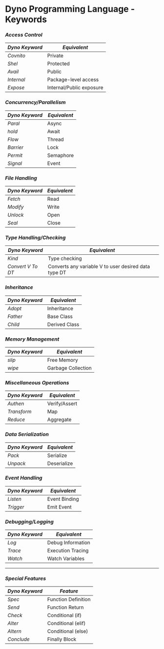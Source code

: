 # Dyno Programming Language - Keywords

### *Access Control*
| *Dyno Keyword* | *Equivalent*         |
|------------------|------------------------|
| *Covnito*      | Private                |
| *Shel*         | Protected              |
| *Avail*        | Public                 |
| *Internal*     | Package-level access  |
| *Expose*       | Internal/Public exposure |

### *Concurrency/Parallelism*
| *Dyno Keyword* | *Equivalent*         |
|------------------|------------------------|
| *Paral*        | Async                  |
| *hold*      | Await                  |
| *Flow*         | Thread                 |
| *Barrier*      | Lock                   |
| *Permit*       | Semaphore              |
| *Signal*       | Event                  |

### *File Handling*
| *Dyno Keyword* | *Equivalent*         |
|------------------|------------------------|
| *Fetch*        | Read                   |
| *Modify*       | Write                  |
| *Unlock*       | Open                   |
| *Seal*         | Close                  |

### *Type Handling/Checking*
| *Dyno Keyword* | *Equivalent*         |
|------------------|------------------------|
| *Kind*         | Type checking                   |
| *Convert V To DT*    | Converts any variable V to user desired data type DT |

### *Inheritance*
| *Dyno Keyword* | *Equivalent*         |
|------------------|------------------------|
| *Adopt*        | Inheritance            |
| *Father*       | Base Class             |
| *Child*        | Derived Class          |

### *Memory Management*
| *Dyno Keyword* | *Equivalent*         |
|------------------|------------------------|
| *slip*      | Free Memory            |
| *wipe*      | Garbage Collection     |

### *Miscellaneous Operations*
| *Dyno Keyword* | *Equivalent*         |
|------------------|------------------------|
| *Authen*       | Verify/Assert          |
| *Transform*    | Map                    |
| *Reduce*       | Aggregate              |

### *Data Serialization*
| *Dyno Keyword* | *Equivalent*         |
|------------------|------------------------|
| *Pack*         | Serialize              |
| *Unpack*       | Deserialize            |

### *Event Handling*
| *Dyno Keyword* | *Equivalent*         |
|------------------|------------------------|
| *Listen*       | Event Binding          |
| *Trigger*      | Emit Event             |

### *Debugging/Logging*
| *Dyno Keyword* | *Equivalent*         |
|------------------|------------------------|
| *Log*          | Debug Information      |
| *Trace*        | Execution Tracing      |
| *Watch*        | Watch Variables        |

---

### *Special Features*
| *Dyno Keyword* | *Feature*           |
|------------------|-----------------------|
| *Spec*         | Function Definition   |
| *Send*         | Function Return       |
| *Check*        | Conditional (if)      |
| *Alter*        | Conditional (elif)    |
| *Altern*       | Conditional (else)    |
| *Conclude*     | Finally Block         |
